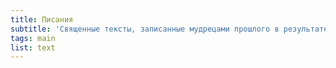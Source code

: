```yaml
---
title: Писания
subtitle: 'Священные тексты, записанные мудрецами прошлого в результате прямого контакта с Истиной'
tags: main
list: text
---
```


